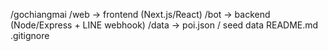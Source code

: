 /gochiangmai
  /web     -> frontend (Next.js/React)
  /bot     -> backend (Node/Express + LINE webhook)
  /data    -> poi.json / seed data
  README.md
  .gitignore
